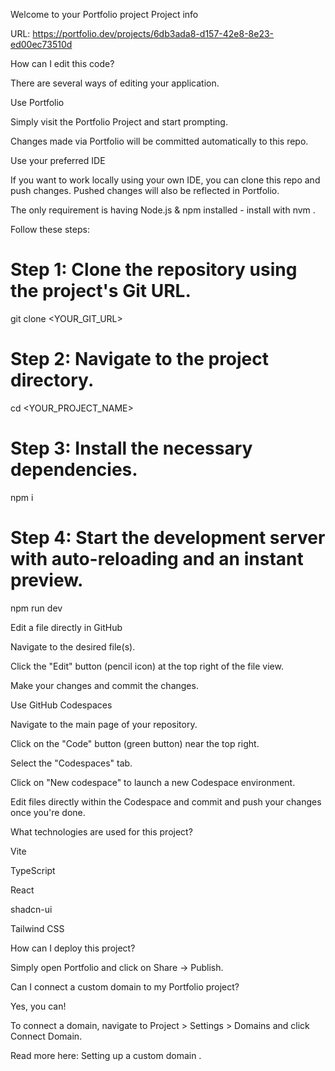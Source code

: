 Welcome to your Portfolio project
Project info

URL: https://portfolio.dev/projects/6db3ada8-d157-42e8-8e23-ed00ec73510d

How can I edit this code?

There are several ways of editing your application.

Use Portfolio

Simply visit the Portfolio Project
 and start prompting.

Changes made via Portfolio will be committed automatically to this repo.

Use your preferred IDE

If you want to work locally using your own IDE, you can clone this repo and push changes. Pushed changes will also be reflected in Portfolio.

The only requirement is having Node.js & npm installed - install with nvm
.

Follow these steps:

# Step 1: Clone the repository using the project's Git URL.
git clone <YOUR_GIT_URL>

# Step 2: Navigate to the project directory.
cd <YOUR_PROJECT_NAME>

# Step 3: Install the necessary dependencies.
npm i

# Step 4: Start the development server with auto-reloading and an instant preview.
npm run dev


Edit a file directly in GitHub

Navigate to the desired file(s).

Click the "Edit" button (pencil icon) at the top right of the file view.

Make your changes and commit the changes.

Use GitHub Codespaces

Navigate to the main page of your repository.

Click on the "Code" button (green button) near the top right.

Select the "Codespaces" tab.

Click on "New codespace" to launch a new Codespace environment.

Edit files directly within the Codespace and commit and push your changes once you're done.

What technologies are used for this project?

Vite

TypeScript

React

shadcn-ui

Tailwind CSS

How can I deploy this project?

Simply open Portfolio
 and click on Share -> Publish.

Can I connect a custom domain to my Portfolio project?

Yes, you can!

To connect a domain, navigate to Project > Settings > Domains and click Connect Domain.

Read more here: Setting up a custom domain
.
